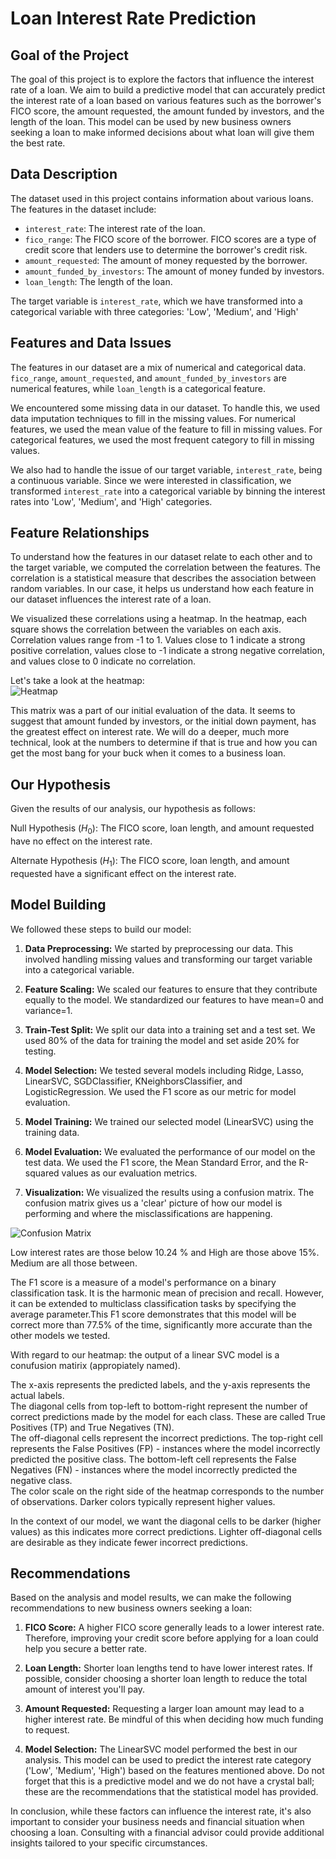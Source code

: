 # Loan Interest Rate Prediction

## Goal of the Project

The goal of this project is to explore the factors that influence the interest rate of a loan. We aim to build a predictive model that can accurately predict the interest rate of a loan based on various features such as the borrower's FICO score, the amount requested, the amount funded by investors, and the length of the loan. This model can be used by new business owners seeking a loan to make informed decisions about what loan will give them the best rate.

## Data Description

The dataset used in this project contains information about various loans. The features in the dataset include:

- `interest_rate`: The interest rate of the loan.
- `fico_range`: The FICO score of the borrower. FICO scores are a type of credit score that lenders use to determine the borrower's credit risk.
- `amount_requested`: The amount of money requested by the borrower.
- `amount_funded_by_investors`: The amount of money funded by investors.
- `loan_length`: The length of the loan.

The target variable is `interest_rate`, which we have transformed into a categorical variable with three categories: 'Low', 'Medium', and 'High'

## Features and Data Issues

The features in our dataset are a mix of numerical and categorical data. `fico_range`, `amount_requested`, and `amount_funded_by_investors` are numerical features, while `loan_length` is a categorical feature.

We encountered some missing data in our dataset. To handle this, we used data imputation techniques to fill in the missing values. For numerical features, we used the mean value of the feature to fill in missing values. For categorical features, we used the most frequent category to fill in missing values.

We also had to handle the issue of our target variable, `interest_rate`, being a continuous variable. Since we were interested in classification, we transformed `interest_rate` into a categorical variable by binning the interest rates into 'Low', 'Medium', and 'High' categories.

## Feature Relationships

To understand how the features in our dataset relate to each other and to the target variable, we computed the correlation between the features. The correlation is a statistical measure that describes the association between random variables. In our case, it helps us understand how each feature in our dataset influences the interest rate of a loan.

We visualized these correlations using a heatmap. In the heatmap, each square shows the correlation between the variables on each axis. Correlation values range from -1 to 1. Values close to 1 indicate a strong positive correlation, values close to -1 indicate a strong negative correlation, and values close to 0 indicate no correlation.

Let's take a look at the heatmap:  
![Heatmap](image.png)

This matrix was a part of our initial evaluation of the data. It seems to suggest that amount funded by investors, or the initial down payment, has the greatest effect on interest rate. We will do a deeper, much more technical, look at the numbers to determine if that is true and how you can get the most bang for your buck when it comes to a business loan.

## Our Hypothesis

Given the results of our analysis, our hypothesis as follows:

Null Hypothesis ($H_0$): The FICO score, loan length, and amount requested have no effect on the interest rate.

Alternate Hypothesis ($H_1$): The FICO score, loan length, and amount requested have a significant effect on the interest rate.

## Model Building

We followed these steps to build our model:

1. **Data Preprocessing:** We started by preprocessing our data. This involved handling missing values and transforming our target variable into a categorical variable.

2. **Feature Scaling:** We scaled our features to ensure that they contribute equally to the model. We standardized our features to have mean=0 and variance=1.

3. **Train-Test Split:** We split our data into a training set and a test set. We used 80% of the data for training the model and set aside 20% for testing.

4. **Model Selection:** We tested several models including Ridge, Lasso, LinearSVC, SGDClassifier, KNeighborsClassifier, and LogisticRegression. We used the F1 score as our metric for model evaluation.

5. **Model Training:** We trained our selected model (LinearSVC) using the training data.

6. **Model Evaluation:** We evaluated the performance of our model on the test data. We used the F1 score, the Mean Standard Error, and the R-squared values as our evaluation metrics.

7. **Visualization:** We visualized the results using a confusion matrix. The confusion matrix gives us a 'clear' picture of how our model is performing and where the misclassifications are happening.

![Confusion Matrix](image-1.png)

Low interest rates are those below 10.24 % and High are those above 15%. Medium are all those between.

The F1 score is a measure of a model's performance on a binary classification task. It is the harmonic mean of precision and recall. However, it can be extended to multiclass classification tasks by specifying the average parameter.This F1 score demonstrates that this model will be correct more than 77.5% of the time, significantly more accurate than the other models we tested.

With regard to our heatmap: the output of a linear SVC model is a conufusion matirix (appropiately named).

The x-axis represents the predicted labels, and the y-axis represents the actual labels.  
The diagonal cells from top-left to bottom-right represent the number of correct predictions made by the model for each class. These are called True Positives (TP) and True Negatives (TN).  
The off-diagonal cells represent the incorrect predictions. The top-right cell represents the False Positives (FP) - instances where the model incorrectly predicted the positive class. The bottom-left cell represents the False Negatives (FN) - instances where the model incorrectly predicted the negative class.  
The color scale on the right side of the heatmap corresponds to the number of observations. Darker colors typically represent higher values.

In the context of our model, we want the diagonal cells to be darker (higher values) as this indicates more correct predictions. Lighter off-diagonal cells are desirable as they indicate fewer incorrect predictions.

## Recommendations

Based on the analysis and model results, we can make the following recommendations to new business owners seeking a loan:

1. **FICO Score:** A higher FICO score generally leads to a lower interest rate. Therefore, improving your credit score before applying for a loan could help you secure a better rate.

2. **Loan Length:** Shorter loan lengths tend to have lower interest rates. If possible, consider choosing a shorter loan length to reduce the total amount of interest you'll pay.

3. **Amount Requested:** Requesting a larger loan amount may lead to a higher interest rate. Be mindful of this when deciding how much funding to request.

4. **Model Selection:** The LinearSVC model performed the best in our analysis. This model can be used to predict the interest rate category ('Low', 'Medium', 'High') based on the features mentioned above. Do not forget that this is a predictive model and we do not have a crystal ball; these are the recommendations that the statistical model has provided.

In conclusion, while these factors can influence the interest rate, it's also important to consider your business needs and financial situation when choosing a loan. Consulting with a financial advisor could provide additional insights tailored to your specific circumstances.
